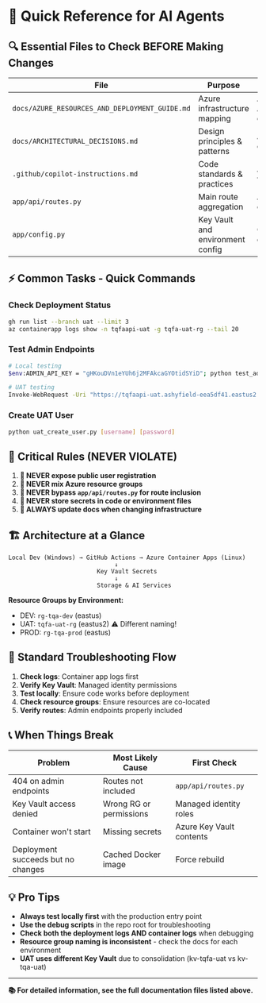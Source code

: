 # 🚀 Quick Reference for AI Agents

## 🔍 Essential Files to Check BEFORE Making Changes

| File | Purpose | When to Check |
|------|---------|---------------|
| `docs/AZURE_RESOURCES_AND_DEPLOYMENT_GUIDE.md` | Azure infrastructure mapping | Any Azure/deployment changes |
| `docs/ARCHITECTURAL_DECISIONS.md` | Design principles & patterns | Any architectural changes |
| `.github/copilot-instructions.md` | Code standards & practices | All development work |
| `app/api/routes.py` | Main route aggregation | Adding new endpoints |
| `app/config.py` | Key Vault and environment config | Configuration changes |

## ⚡ Common Tasks - Quick Commands

### Check Deployment Status
```bash
gh run list --branch uat --limit 3
az containerapp logs show -n tqfaapi-uat -g tqfa-uat-rg --tail 20
```

### Test Admin Endpoints  
```bash
# Local testing
$env:ADMIN_API_KEY = "gHKouDVn1eYUh6j2MFAkcaGYOtidSYiD"; python test_admin_endpoints.py

# UAT testing
Invoke-WebRequest -Uri "https://tqfaapi-uat.ashyfield-eea5df41.eastus2.azurecontainerapps.io/api/v1/admin/system/status" -Headers @{"X-Admin-Key" = "gHKouDVn1eYUh6j2MFAkcaGYOtidSYiD"}
```

### Create UAT User
```bash
python uat_create_user.py [username] [password]
```

## 🚨 Critical Rules (NEVER VIOLATE)

1. **🔐 NEVER expose public user registration**
2. **🏢 NEVER mix Azure resource groups** 
3. **🔗 NEVER bypass `app/api/routes.py` for route inclusion**
4. **🔑 NEVER store secrets in code or environment files**
5. **📝 ALWAYS update docs when changing infrastructure**

## 🏗️ Architecture at a Glance

```
Local Dev (Windows) → GitHub Actions → Azure Container Apps (Linux)
                              ↓
                         Key Vault Secrets
                              ↓
                         Storage & AI Services
```

**Resource Groups by Environment:**
- DEV: `rg-tqa-dev` (eastus)
- UAT: `tqfa-uat-rg` (eastus2) ⚠️ Different naming!
- PROD: `rg-tqa-prod` (eastus)

## 🔄 Standard Troubleshooting Flow

1. **Check logs**: Container app logs first
2. **Verify Key Vault**: Managed identity permissions
3. **Test locally**: Ensure code works before deployment
4. **Check resource groups**: Ensure resources are co-located
5. **Verify routes**: Admin endpoints properly included

## 📞 When Things Break

| Problem | Most Likely Cause | First Check |
|---------|-------------------|-------------|
| 404 on admin endpoints | Routes not included | `app/api/routes.py` |
| Key Vault access denied | Wrong RG or permissions | Managed identity roles |
| Container won't start | Missing secrets | Azure Key Vault contents |
| Deployment succeeds but no changes | Cached Docker image | Force rebuild |

## 💡 Pro Tips

- **Always test locally first** with the production entry point
- **Use the debug scripts** in the repo root for troubleshooting  
- **Check both the deployment logs AND container logs** when debugging
- **Resource group naming is inconsistent** - check the docs for each environment
- **UAT uses different Key Vault** due to consolidation (kv-tqfa-uat vs kv-tqa-uat)

---
**📚 For detailed information, see the full documentation files listed above.**